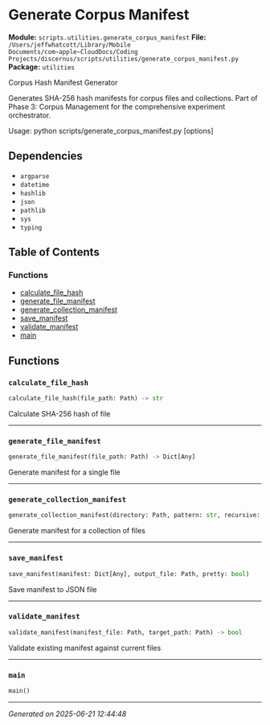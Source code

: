 # Generate Corpus Manifest

**Module:** `scripts.utilities.generate_corpus_manifest`
**File:** `/Users/jeffwhatcott/Library/Mobile Documents/com~apple~CloudDocs/Coding Projects/discernus/scripts/utilities/generate_corpus_manifest.py`
**Package:** `utilities`

Corpus Hash Manifest Generator

Generates SHA-256 hash manifests for corpus files and collections.
Part of Phase 3: Corpus Management for the comprehensive experiment orchestrator.

Usage:
    python scripts/generate_corpus_manifest.py <path> [options]

## Dependencies

- `argparse`
- `datetime`
- `hashlib`
- `json`
- `pathlib`
- `sys`
- `typing`

## Table of Contents

### Functions
- [calculate_file_hash](#calculate-file-hash)
- [generate_file_manifest](#generate-file-manifest)
- [generate_collection_manifest](#generate-collection-manifest)
- [save_manifest](#save-manifest)
- [validate_manifest](#validate-manifest)
- [main](#main)

## Functions

### `calculate_file_hash`
```python
calculate_file_hash(file_path: Path) -> str
```

Calculate SHA-256 hash of file

---

### `generate_file_manifest`
```python
generate_file_manifest(file_path: Path) -> Dict[Any]
```

Generate manifest for a single file

---

### `generate_collection_manifest`
```python
generate_collection_manifest(directory: Path, pattern: str, recursive: bool) -> Dict[Any]
```

Generate manifest for a collection of files

---

### `save_manifest`
```python
save_manifest(manifest: Dict[Any], output_file: Path, pretty: bool)
```

Save manifest to JSON file

---

### `validate_manifest`
```python
validate_manifest(manifest_file: Path, target_path: Path) -> bool
```

Validate existing manifest against current files

---

### `main`
```python
main()
```

---

*Generated on 2025-06-21 12:44:48*